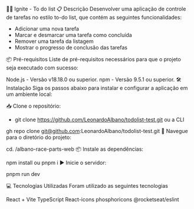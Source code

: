 👨‍💻 Ignite - To do list
📋 Descrição
Desenvolver uma aplicação de controle de tarefas no estilo to-do list, que contém as seguintes funcionalidades:

- Adicionar uma nova tarefa
- Marcar e desmarcar uma tarefa como concluída
- Remover uma tarefa da listagem
- Mostrar o progresso de conclusão das tarefas


📦 Pré-requisitos
Liste de pré-requisitos necessários para que o projeto seja executado com sucesso:

Node.js - Versão v18.18.0 ou superior.
npm - Versão 9.5.1 ou superior.
🛠️ Instalação
Siga os passos abaixo para instalar e configurar a aplicação em um ambiente local:

📥 Clone o repositório:

- git clone https://github.com/LeonardoAlbano/todolist-test.git
ou a CLI 

gh repo clone git@github.com:LeonardoAlbano/todolist-test.git
📂 Navegue para o diretório do projeto:

cd. /albano-race-parts-web
📦 Instale as dependências:

npm install
ou
pnpm i
▶️ Inicie o servidor:

pnpm run dev

💻 Tecnologias Utilizadas
Foram utilizado as seguintes tecnologias

React + Vite
TypeScript
React-icons
phosphoricons
@rocketseat/eslint
